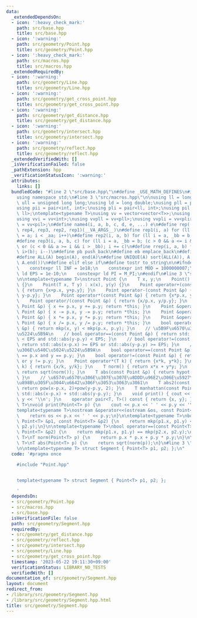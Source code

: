 ```yaml
---
data:
  _extendedDependsOn:
  - icon: ':heavy_check_mark:'
    path: src/base.hpp
    title: src/base.hpp
  - icon: ':warning:'
    path: src/geometry/Point.hpp
    title: src/geometry/Point.hpp
  - icon: ':heavy_check_mark:'
    path: src/macros.hpp
    title: src/macros.hpp
  _extendedRequiredBy:
  - icon: ':warning:'
    path: src/geometry/Line.hpp
    title: src/geometry/Line.hpp
  - icon: ':warning:'
    path: src/geometry/get_cross_point.hpp
    title: src/geometry/get_cross_point.hpp
  - icon: ':warning:'
    path: src/geometry/get_distance.hpp
    title: src/geometry/get_distance.hpp
  - icon: ':warning:'
    path: src/geometry/intersect.hpp
    title: src/geometry/intersect.hpp
  - icon: ':warning:'
    path: src/geometry/reflect.hpp
    title: src/geometry/reflect.hpp
  _extendedVerifiedWith: []
  _isVerificationFailed: false
  _pathExtension: hpp
  _verificationStatusIcon: ':warning:'
  attributes:
    links: []
  bundledCode: "#line 2 \"src/base.hpp\"\n#define _USE_MATH_DEFINES\n#include <bits/stdc++.h>\n\
    using namespace std;\n#line 3 \"src/macros.hpp\"\n\nusing ll = long long;\nusing\
    \ ull = unsigned long long;\nusing ld = long double;\nusing pll = pair<ll, ll>;\n\
    using pii = pair<int, int>;\nusing pli = pair<ll, int>;\nusing pil = pair<int,\
    \ ll>;\ntemplate<typename T>\nusing vv = vector<vector<T>>;\nusing vvl = vv<ll>;\n\
    using vvi = vv<int>;\nusing vvpll = vv<pll>;\nusing vvpli = vv<pli>;\nusing vvpil\
    \ = vv<pil>;\n#define name4(i, a, b, c, d, e, ...) e\n#define rep(...) name4(__VA_ARGS__,\
    \ rep4, rep3, rep2, rep1)(__VA_ARGS__)\n#define rep1(i, a) for (ll i = 0, _aa\
    \ = a; i < _aa; i++)\n#define rep2(i, a, b) for (ll i = a, _bb = b; i < _bb; i++)\n\
    #define rep3(i, a, b, c) for (ll i = a, _bb = b; (c > 0 && a <= i && i < _bb)\
    \ or (c < 0 && a >= i && i > _bb); i += c)\n#define rrep(i, a, b) for (ll i=(a);\
    \ i>(b); i--)\n#define pb push_back\n#define eb emplace_back\n#define mkp make_pair\n\
    #define ALL(A) begin(A), end(A)\n#define UNIQUE(A) sort(ALL(A)), A.erase(unique(ALL(A)),\
    \ A.end())\n#define elif else if\n#define tostr to_string\n\n#ifndef CONSTANTS\n\
    \    constexpr ll INF = 1e18;\n    constexpr int MOD = 1000000007;\n    constexpr\
    \ ld EPS = 1e-10;\n    constexpr ld PI = M_PI;\n#endif\n#line 3 \"src/geometry/Point.hpp\"\
    \n\ntemplate<typename T>\nstruct Point {\n    T x, y;\n    Point() : x(0), y(0)\
    \ {}\n    Point(T x, T y) : x(x), y(y) {}\n    Point operator+(const Point &p)\
    \ { return {x+p.x, y+p.y}; }\n    Point operator-(const Point &p) { return {x-p.x,\
    \ y-p.y}; }\n    Point operator*(const Point &p) { return {x*p.x, y*p.y}; }\n\
    \    Point operator/(const Point &p) { return {x/p.x, y/p.y}; }\n    Point &operator+=(const\
    \ Point &p) { x += p.x, y += p.y; return *this; }\n    Point &operator-=(const\
    \ Point &p) { x -= p.x, y -= p.y; return *this; }\n    Point &operator*=(const\
    \ Point &p) { x *= p.x, y *= p.y; return *this; }\n    Point &operator/=(const\
    \ Point &p) { x /= p.x, y /= p.y; return *this; }\n    bool operator<(const Point\
    \ &p) { return mkp(x, y) < mkp(p.x, p.y); }\n    // \u5B9F\u6570\u306E\u540C\u5024\
    \u5224\u5B9A\n    // bool operator==(const Point &p) { return std::abs(x-p.x)\
    \ < EPS and std::abs(y-p.y) < EPS; }\n    // bool operator!=(const Point &p) {\
    \ return std::abs(x-p.x) >= EPS or std::abs(y-p.y) >= EPS; }\n    // \u6574\u6570\
    \u306E\u540C\u5024\u5224\u5B9A\n    bool operator==(const Point &p) { return x\
    \ == p.x and y == p.y; }\n    bool operator!=(const Point &p) { return x != p.x\
    \ or y != p.y; }\n    Point operator*(T k) { return {x*k, y*k}; }\n    Point operator/(T\
    \ k) { return {x/k, y/k}; }\n    T norm() { return x*x + y*y; }\n    T abs() {\
    \ return sqrt(norm()); }\n    T abs(const Point &p) { return hypot(x-p.x, y-p.y);\
    \ }\n    // \u6574\u6570\u306E\u307E\u307E\u8DDD\u96E2\u306E\u5927\u5C0F\u3092\
    \u898B\u305F\u3044\u6642\u306F\u3053\u3063\u3061\n    T abs2(const Point &p) {\
    \ return pow(x-p.x, 2)+pow(y-p.y, 2); }\n    T manhattan(const Point &p) { return\
    \ std::abs(x-p.x) + std::abs(y-p.y); }\n    void print() { cout << x << ' ' <<\
    \ y << '\\n'; }\n    operator pair<T, T>() const { return {x, y}; }\n};\n\ntemplate<typename\
    \ T>\nvoid print(Point<T> p) {\n    cout << p.x << ' ' << p.y << '\\n';\n}\n\n\
    template<typename T>\nostream &operator<<(ostream &os, const Point<T> &p) {\n\
    \    return os << p.x << ' ' << p.y;\n}\n\ntemplate<typename T>\nbool operator<(const\
    \ Point<T> &p1, const Point<T> &p2) {\n    return mkp(p1.x, p1.y) < mkp(p2.x,\
    \ p2.y);\n}\n\ntemplate<typename T>\nbool operator==(const Point<T> &p1, const\
    \ Point<T> &p2) {\n    return mkp(p1.x, p1.y) == mkp(p2.x, p2.y);\n}\n\ntemplate<typename\
    \ T>\nT norm(Point<T> p) {\n    return p.x * p.x + p.y * p.y;\n}\n\ntemplate<typename\
    \ T>\nT abs(Point<T> p) {\n    return sqrt(norm(p));\n}\n#line 3 \"src/geometry/Segment.hpp\"\
    \n\ntemplate<typename T> struct Segment { Point<T> p1, p2; };\n"
  code: '#pragma once

    #include "Point.hpp"


    template<typename T> struct Segment { Point<T> p1, p2; };

    '
  dependsOn:
  - src/geometry/Point.hpp
  - src/macros.hpp
  - src/base.hpp
  isVerificationFile: false
  path: src/geometry/Segment.hpp
  requiredBy:
  - src/geometry/get_distance.hpp
  - src/geometry/reflect.hpp
  - src/geometry/intersect.hpp
  - src/geometry/Line.hpp
  - src/geometry/get_cross_point.hpp
  timestamp: '2023-05-22 19:11:30+09:00'
  verificationStatus: LIBRARY_NO_TESTS
  verifiedWith: []
documentation_of: src/geometry/Segment.hpp
layout: document
redirect_from:
- /library/src/geometry/Segment.hpp
- /library/src/geometry/Segment.hpp.html
title: src/geometry/Segment.hpp
---
```

